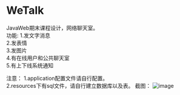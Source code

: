 # WeTalk
JavaWeb期末课程设计，网络聊天室。<br>
功能:
1.发文字消息<br>
2.发表情<br>
3.发图片<br>
4.有在线用户和公共聊天室<br>
5.有上下线系统通知<br>

注意：
1.application配置文件请自行配置。<br>
2.resources下有sql文件，请自行建立数据库以及表。
截图：
![image](https://user-images.githubusercontent.com/76564306/215567099-0f92bcf0-3882-4866-a2ad-81ce6a400981.png)
